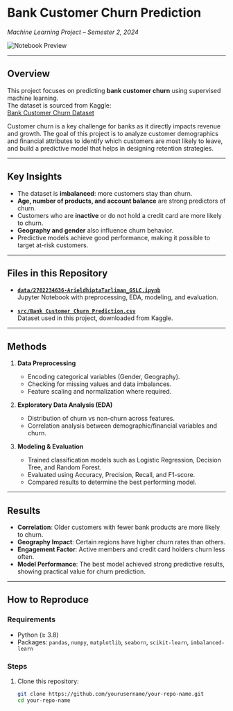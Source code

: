 # Bank Customer Churn Prediction  
*Machine Learning Project – Semester 2, 2024*  

![Notebook Preview](./src/2702234636-ArieldhiptaTarliman_GSLC.ipynb)

---

## Overview  
This project focuses on predicting **bank customer churn** using supervised machine learning.  
The dataset is sourced from Kaggle:  
[Bank Customer Churn Dataset](https://www.kaggle.com/datasets/gauravtopre/bank-customer-churn-dataset/data)  

Customer churn is a key challenge for banks as it directly impacts revenue and growth. The goal of this project is to analyze customer demographics and financial attributes to identify which customers are most likely to leave, and build a predictive model that helps in designing retention strategies.  

---

## Key Insights  
- The dataset is **imbalanced**: more customers stay than churn.  
- **Age, number of products, and account balance** are strong predictors of churn.  
- Customers who are **inactive** or do not hold a credit card are more likely to churn.  
- **Geography and gender** also influence churn behavior.  
- Predictive models achieve good performance, making it possible to target at-risk customers.  

---

## Files in this Repository  
- **[`data/2702234636-ArieldhiptaTarliman_GSLC.ipynb`](./src/2702234636-ArieldhiptaTarliman_GSLC.ipynb)**  
  Jupyter Notebook with preprocessing, EDA, modeling, and evaluation.  

- **[`src/Bank Customer Churn Prediction.csv`](./data/Bank%20Customer%20Churn%20Prediction.csv)**  
  Dataset used in this project, downloaded from Kaggle.  

---

## Methods  
1. **Data Preprocessing**  
   - Encoding categorical variables (Gender, Geography).  
   - Checking for missing values and data imbalances.  
   - Feature scaling and normalization where required.  

2. **Exploratory Data Analysis (EDA)**  
   - Distribution of churn vs non-churn across features.  
   - Correlation analysis between demographic/financial variables and churn.  

3. **Modeling & Evaluation**  
   - Trained classification models such as Logistic Regression, Decision Tree, and Random Forest.  
   - Evaluated using Accuracy, Precision, Recall, and F1-score.  
   - Compared results to determine the best performing model.  

---

## Results  
- **Correlation**: Older customers with fewer bank products are more likely to churn.  
- **Geography Impact**: Certain regions have higher churn rates than others.  
- **Engagement Factor**: Active members and credit card holders churn less often.  
- **Model Performance**: The best model achieved strong predictive results, showing practical value for churn prediction.  

---

## How to Reproduce  
### Requirements  
- Python (≥ 3.8)  
- Packages: `pandas`, `numpy`, `matplotlib`, `seaborn`, `scikit-learn`, `imbalanced-learn`  

### Steps  
1. Clone this repository:  
   ```bash
   git clone https://github.com/yourusername/your-repo-name.git
   cd your-repo-name
